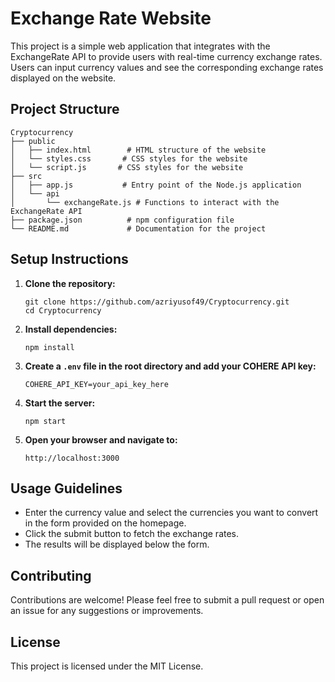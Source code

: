 # Exchange Rate Website

This project is a simple web application that integrates with the ExchangeRate API to provide users with real-time currency exchange rates. Users can input currency values and see the corresponding exchange rates displayed on the website.

## Project Structure

```
Cryptocurrency
├── public
│   ├── index.html        # HTML structure of the website
│   └── styles.css       # CSS styles for the website
│   └── script.js       # CSS styles for the website
├── src
│   ├── app.js           # Entry point of the Node.js application
│   └── api
│       └── exchangeRate.js # Functions to interact with the ExchangeRate API
├── package.json          # npm configuration file
└── README.md             # Documentation for the project
```

## Setup Instructions

1. **Clone the repository:**
   ```
   git clone https://github.com/azriyusof49/Cryptocurrency.git
   cd Cryptocurrency
   ```

2. **Install dependencies:**
   ```
   npm install
   ```

3. **Create a `.env` file in the root directory and add your COHERE API key:**
   ```
   COHERE_API_KEY=your_api_key_here
   ```

4. **Start the server:**
   ```
   npm start
   ```

5. **Open your browser and navigate to:**
   ```
   http://localhost:3000
   ```

## Usage Guidelines

- Enter the currency value and select the currencies you want to convert in the form provided on the homepage.
- Click the submit button to fetch the exchange rates.
- The results will be displayed below the form.

## Contributing

Contributions are welcome! Please feel free to submit a pull request or open an issue for any suggestions or improvements.

## License

This project is licensed under the MIT License.
